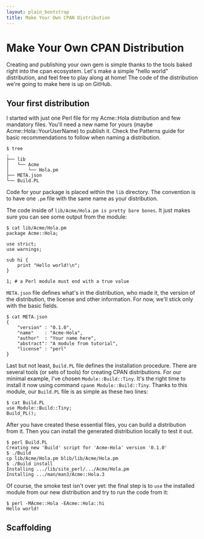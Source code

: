 ```yaml
---
layout: plain_bootstrap
title: Make Your Own CPAN Distribution
---
```

# Make Your Own CPAN Distribution

Creating and publishing your own gem is simple thanks to the tools baked right
into the cpan ecosystem. Let's make a simple "hello world" distribution, and
feel free to play along at home! The code of the distribution we're going to
make here is up on GitHub.

## Your first distribution

I started with just one Perl file for my Acme::Hola distribution and few
mandatory files. You'll need a new name for yours (maybe
Acme::Hola::YourUserName) to publish it. Check the Patterns guide for basic
recommendations to follow when naming a distribution.

    $ tree
    .
    ├── lib
    │   └── Acme
    │       └── Hola.pm
    ├── META.json
    └── Build.PL

Code for your package is placed within the `lib` directory. The convention is
to have one `.pm` file with the same name as your distribution.

The code inside of `lib/Acme/Hola.pm is pretty bare bones`. It just makes sure
you can see some output from the module:

    $ cat lib/Acme/Hola.pm
    package Acme::Hola;

    use strict;
    use warnings;

    sub hi {
        print "Hello world!\n";
    }

    1; # a Perl module must end with a true value

`META.json` file defines what's in the distribution, who made it, the version of
the distribution, the license and other information. For now, we'll stick only
with the basic fields.

    $ cat META.json
    {
        "version" : "0.1.0",
        "name"    : "Acme-Hola",
        "author"  : "Your name here",
        "abstract": "A module from tutorial",
        "license" : "perl"
    }

Last but not least, `Build.PL` file defines the installation procedure. There
are several tools (or sets of tools) for creating CPAN distributions. For our
minimal example, I've chosen `Module::Build::Tiny`. It's the right time to
install it now using command `cpanm Module::Build::Tiny`. Thanks to this
module, our `Build.PL` file is as simple as these two lines:

    $ cat Build.PL
    use Module::Build::Tiny;
    Build_PL();

After you have created these essential files, you can build a distribution
from it. Then you can install the generated distribution locally to test it
out.

    $ perl Build.PL
    Creating new 'Build' script for 'Acme-Hola' version '0.1.0'
    $ ./Build
    cp lib/Acme/Hola.pm blib/lib/Acme/Hola.pm
    $ ./Build install
    Installing .../lib/site_perl/.../Acme/Hola.pm
    Installing .../man/man3/Acme::Hola.3

Of course, the smoke test isn't over yet: the final step is to `use` the
installed module from our new distribution and try to run the code from it:

    $ perl -MAcme::Hola -EAcme::Hola::hi
    Hello world!

## Scaffolding


